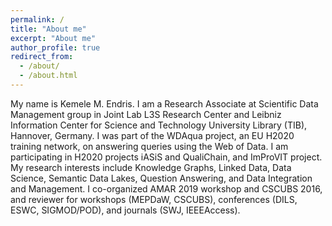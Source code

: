 ```yaml
---
permalink: /
title: "About me"
excerpt: "About me"
author_profile: true
redirect_from: 
  - /about/
  - /about.html
---
```


My name is Kemele M. Endris. I am a Research Associate at Scientific Data Management group in Joint Lab L3S Research Center and Leibniz Information Center for Science and Technology University Library (TIB), Hannover, Germany. I was part of the WDAqua project, an EU H2020 training network, on answering queries using the Web of Data. I am participating in H2020 projects iASiS and QualiChain, and ImProVIT project. My research interests include Knowledge Graphs, Linked Data, Data Science, Semantic Data Lakes, Question Answering, and Data Integration and Management.  I co-organized AMAR 2019 workshop and CSCUBS 2016, and reviewer for workshops (MEPDaW, CSCUBS), conferences (DILS, ESWC, SIGMOD/POD), and journals (SWJ, IEEEAccess).
